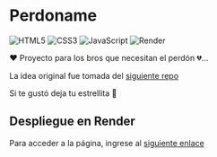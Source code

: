 # Perdoname

![HTML5](https://img.shields.io/badge/html5-%23E34F26.svg?style=for-the-badge&logo=html5&logoColor=white)
![CSS3](https://img.shields.io/badge/css3-%231572B6.svg?style=for-the-badge&logo=css3&logoColor=white)
![JavaScript](https://img.shields.io/badge/javascript-%23323330.svg?style=for-the-badge&logo=javascript&logoColor=%23F7DF1E)
![Render](https://img.shields.io/badge/Render-%46E3B7.svg?style=for-the-badge&logo=render&logoColor=white)

❤ Proyecto para los bros que necesitan el perdón 💔...

La idea original fue tomada del [siguiente repo](https://github.com/namdosanwannabe/be-my-valentine)

Si te gustó deja tu estrellita 🌟

## Despliegue en Render

Para acceder a la página, ingrese al [siguiente enlace](https://perdoname.onrender.com)

